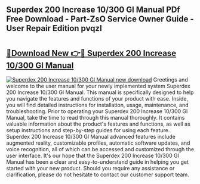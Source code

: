 ## Superdex 200 Increase 10/300 Gl Manual PDf Free Download - Part-ZsO Service Owner Guide - User Repair Edition pvqzl

# <h2><a href="http://bc9834.oget.top/?id=Superdex+200+Increase+10%2f300+Gl+Manual">🔗Download New 👉🔴 Superdex 200 Increase 10/300 Gl Manual</a></h2>

[![Superdex 200 Increase 10/300 Gl Manual new download](https://i.imgur.com/5g1atiW.png)](http://bc9834.oget.top/?id=Superdex+200+Increase+10%2f300+Gl+Manual)
Greetings and welcome to the user manual for your newly implemented system Superdex 200 Increase 10/300 Gl Manual. This manual is specifically designed to help you navigate the features and functions of your product with ease. Inside, you will find detailed instructions for installation, usage, maintenance, and troubleshooting. Prior to operating your Superdex 200 Increase 10/300 Gl Manual, take the time to read through this manual thoroughly. It contains valuable information about the product's features and functions, as well as setup instructions and step-by-step guides for using each feature. Superdex 200 Increase 10/300 Gl Manual advanced features include augmented reality, customizable profiles, automatic software updates, and voice recognition, all of which can be accessed and customized through the user interface. It's our hope that the Superdex 200 Increase 10/300 Gl Manual has been a clear and easy-to-understand guide in helping you get started with your new product. Should you require any assistance or clarification, please do not hesitate to contact our customer support team.
